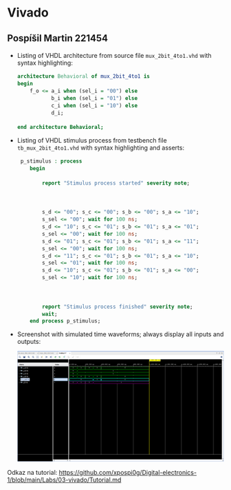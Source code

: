 # Vivado

## Pospíšil Martin 221454

#### 

- Listing of VHDL architecture from source file `mux_2bit_4to1.vhd` with syntax highlighting:

  ```vhdl
  architecture Behavioral of mux_2bit_4to1 is
  begin
      f_o <= a_i when (sel_i = "00") else
             b_i when (sel_i = "01") else
             c_i when (sel_i = "10") else
             d_i;       
  
  end architecture Behavioral;
  ```

- Listing of VHDL stimulus process from testbench file `tb_mux_2bit_4to1.vhd` with syntax highlighting and asserts:

  ```vhdl
   p_stimulus : process
      begin
          
          report "Stimulus process started" severity note;
  
  
          
          s_d <= "00"; s_c <= "00"; s_b <= "00"; s_a <= "10"; 
          s_sel <= "00"; wait for 100 ns;
          s_d <= "10"; s_c <= "01"; s_b <= "01"; s_a <= "01"; 
          s_sel <= "00"; wait for 100 ns;       
          s_d <= "01"; s_c <= "01"; s_b <= "01"; s_a <= "11"; 
          s_sel <= "00"; wait for 100 ns;       
          s_d <= "11"; s_c <= "01"; s_b <= "01"; s_a <= "10"; 
          s_sel <= "01"; wait for 100 ns;       
          s_d <= "10"; s_c <= "01"; s_b <= "01"; s_a <= "00"; 
          s_sel <= "10"; wait for 100 ns;
        
  
          
          report "Stimulus process finished" severity note;
          wait;
      end process p_stimulus;
  ```

  

- Screenshot with simulated time waveforms; always display all inputs and outputs:

  ![simulation](images/simulation.png)

  

Odkaz na tutorial: https://github.com/xpospi0g/Digital-electronics-1/blob/main/Labs/03-vivado/Tutorial.md



